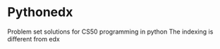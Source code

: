 # Pythonedx
Problem set solutions for CS50 programming in python
The indexing is different from edx
